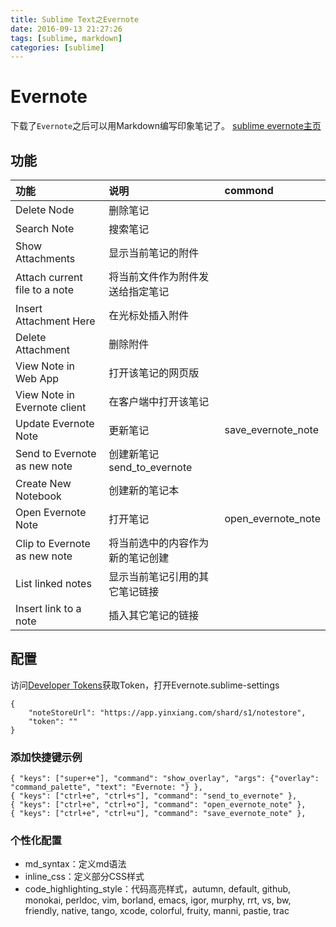 ```yaml
---
title: Sublime Text之Evernote
date: 2016-09-13 21:27:26
tags: [sublime, markdown]
categories: [sublime]
---
```


# Evernote

下载了`Evernote`之后可以用Markdown编写印象笔记了。 [sublime evernote主页](https://github.com/bordaigorl/sublime-evernote)

## 功能

|功能|说明|commond|
|:---|:--|:----|
|Delete Node|删除笔记||
|Search Note|搜索笔记||
|Show Attachments|显示当前笔记的附件||
|Attach current file to a note|将当前文件作为附件发送给指定笔记||
|Insert Attachment Here|在光标处插入附件||
|Delete Attachment|删除附件||
|View Note in Web App|打开该笔记的网页版||
|View Note in Evernote client|在客户端中打开该笔记||
|Update Evernote Note|更新笔记|save_evernote_note|
|Send to Evernote as new note|创建新笔记send_to_evernote|
|Create New Notebook|创建新的笔记本||
|Open Evernote Note| 打开笔记|open_evernote_note|
|Clip to Evernote as new note|将当前选中的内容作为新的笔记创建||
|List linked notes|显示当前笔记引用的其它笔记链接||
|Insert link to a note|插入其它笔记的链接||

## 配置

访问[Developer Tokens](https://app.yinxiang.com/api/DeveloperToken.action)获取Token，打开Evernote.sublime-settings

```shell
{
    "noteStoreUrl": "https://app.yinxiang.com/shard/s1/notestore",
    "token": ""
}
```

### 添加快捷键示例

```shell
{ "keys": ["super+e"], "command": "show_overlay", "args": {"overlay": "command_palette", "text": "Evernote: "} },
{ "keys": ["ctrl+e", "ctrl+s"], "command": "send_to_evernote" },
{ "keys": ["ctrl+e", "ctrl+o"], "command": "open_evernote_note" },
{ "keys": ["ctrl+e", "ctrl+u"], "command": "save_evernote_note" },
```

### 个性化配置

  * md_syntax：定义md语法
  * inline_css：定义部分CSS样式
  * code_highlighting_style：代码高亮样式，autumn, default, github, monokai, perldoc, vim, borland, emacs, igor, murphy, rrt, vs, bw, friendly, native, tango, xcode, colorful, fruity, manni, pastie, trac
